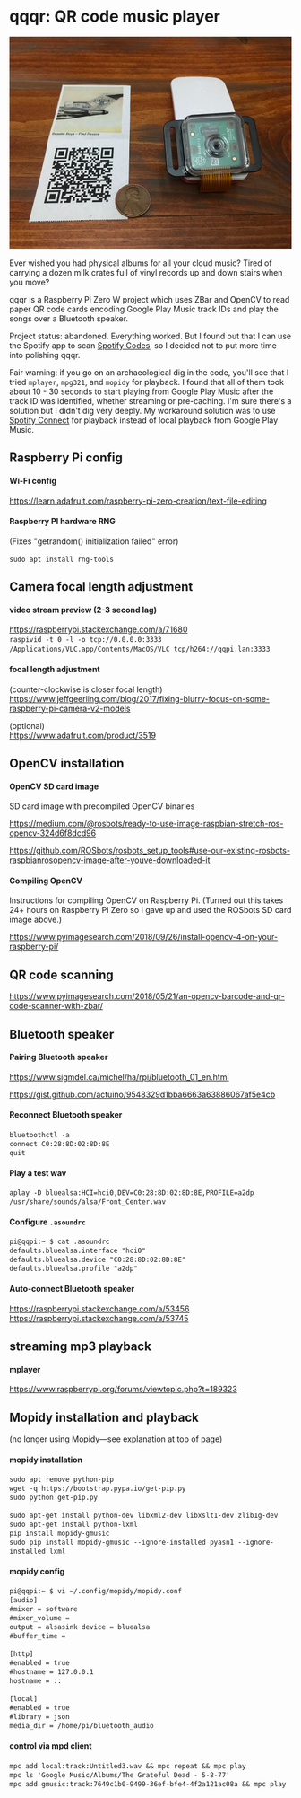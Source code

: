 # qqqr: QR code music player

![QQQR](qqqr.jpg)

Ever wished you had physical albums for all your cloud music? Tired of carrying a dozen milk crates full of vinyl records up and down stairs when you move?

qqqr is a Raspberry Pi Zero W project which uses ZBar and OpenCV to read paper QR code cards encoding Google Play Music track IDs and play the songs over a Bluetooth speaker.

Project status: abandoned. Everything worked. But I found out that I can use the Spotify app to scan [Spotify Codes](https://www.spotifycodes.com/index.html), so I decided not to put more time into polishing qqqr.

Fair warning: if you go on an archaeological dig in the code, you'll see that I tried `mplayer`, `mpg321`, and `mopidy` for playback. I found that all of them took about 10 - 30 seconds to start playing from Google Play Music after the track ID was identified, whether streaming or pre-caching. I'm sure there's a solution but I didn't dig very deeply. My workaround solution was to use [Spotify Connect](https://www.spotify.com/us/connect/) for playback instead of local playback from Google Play Music.

## Raspberry Pi config

#### Wi-Fi config

https://learn.adafruit.com/raspberry-pi-zero-creation/text-file-editing

#### Raspberry PI hardware RNG

(Fixes "getrandom() initialization failed" error)

`sudo apt install rng-tools`

## Camera focal length adjustment

#### video stream preview (2-3 second lag)
https://raspberrypi.stackexchange.com/a/71680  
`raspivid -t 0 -l -o tcp://0.0.0.0:3333`  
`/Applications/VLC.app/Contents/MacOS/VLC tcp/h264://qqpi.lan:3333`  

#### focal length adjustment
(counter-clockwise is closer focal length)  
https://www.jeffgeerling.com/blog/2017/fixing-blurry-focus-on-some-raspberry-pi-camera-v2-models  

(optional)  
https://www.adafruit.com/product/3519  


## OpenCV installation

#### OpenCV SD card image

SD card image with precompiled OpenCV binaries

https://medium.com/@rosbots/ready-to-use-image-raspbian-stretch-ros-opencv-324d6f8dcd96

https://github.com/ROSbots/rosbots_setup_tools#use-our-existing-rosbots-raspbianrosopencv-image-after-youve-downloaded-it

#### Compiling OpenCV

Instructions for compiling OpenCV on Raspberry Pi. (Turned out this takes 24+ hours on Raspberry Pi Zero so I gave up and used the ROSbots SD card image above.)

https://www.pyimagesearch.com/2018/09/26/install-opencv-4-on-your-raspberry-pi/

## QR code scanning

https://www.pyimagesearch.com/2018/05/21/an-opencv-barcode-and-qr-code-scanner-with-zbar/

## Bluetooth speaker

#### Pairing Bluetooth speaker

https://www.sigmdel.ca/michel/ha/rpi/bluetooth_01_en.html  

https://gist.github.com/actuino/9548329d1bba6663a63886067af5e4cb  

#### Reconnect Bluetooth speaker

```
bluetoothctl -a
connect C0:28:8D:02:8D:8E
quit
```

#### Play a test wav

```
aplay -D bluealsa:HCI=hci0,DEV=C0:28:8D:02:8D:8E,PROFILE=a2dp /usr/share/sounds/alsa/Front_Center.wav
```

#### Configure `.asoundrc`

```
pi@qqpi:~ $ cat .asoundrc
defaults.bluealsa.interface "hci0"
defaults.bluealsa.device "C0:28:8D:02:8D:8E"
defaults.bluealsa.profile "a2dp"
```

#### Auto-connect Bluetooth speaker

https://raspberrypi.stackexchange.com/a/53456
https://raspberrypi.stackexchange.com/a/53745

## streaming mp3 playback

#### mplayer

https://www.raspberrypi.org/forums/viewtopic.php?t=189323

## Mopidy installation and playback
(no longer using Mopidy—see explanation at top of page)

#### mopidy installation

```
sudo apt remove python-pip
wget -q https://bootstrap.pypa.io/get-pip.py
sudo python get-pip.py

sudo apt-get install python-dev libxml2-dev libxslt1-dev zlib1g-dev
sudo apt-get install python-lxml
pip install mopidy-gmusic
sudo pip install mopidy-gmusic --ignore-installed pyasn1 --ignore-installed lxml
```

#### mopidy config

```
pi@qqpi:~ $ vi ~/.config/mopidy/mopidy.conf
[audio]
#mixer = software
#mixer_volume =
output = alsasink device = bluealsa
#buffer_time =

[http]
#enabled = true
#hostname = 127.0.0.1
hostname = ::

[local]
#enabled = true
#library = json
media_dir = /home/pi/bluetooth_audio
```

#### control via mpd client

```
mpc add local:track:Untitled3.wav && mpc repeat && mpc play
mpc ls 'Google Music/Albums/The Grateful Dead - 5-8-77'
mpc add gmusic:track:7649c1b0-9499-36ef-bfe4-4f2a121ac08a && mpc play
```
